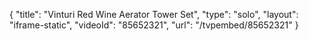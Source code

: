 {
    "title": "Vinturi Red Wine Aerator Tower Set",
    "type": "solo",
    "layout": "iframe-static",
    "videoId": "85652321",
    "url": "\/tvpembed\/85652321"
}